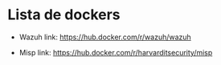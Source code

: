 # Lista de dockers 

* Wazuh link: https://hub.docker.com/r/wazuh/wazuh

* Misp link: https://hub.docker.com/r/harvarditsecurity/misp
